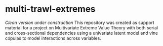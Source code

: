 # multi-trawl-extremes
_Clean version under construction_
This repository was created as support material for a project on Multivariate Extreme Value Theory with both serial and cross-sectional dependencies using a univariate latent model and vine copulas to model interactions across variables.
